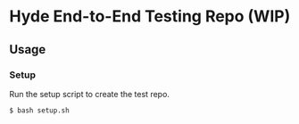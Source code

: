 # Hyde End-to-End Testing Repo (WIP)

## Usage

### Setup
Run the setup script to create the test repo.

```bash
$ bash setup.sh
```